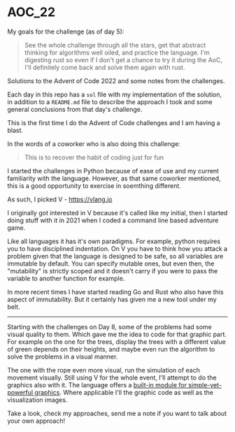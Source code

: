 # AOC_22

My goals for the challenge (as of day 5):

> See the whole challenge through all the stars, get that abstract thinking for algorithms well oiled, and practice the language. 
> I'm digesting rust so even if I don't get a chance to try it during the AoC, I'll definitely come back and solve them again with rust.

Solutions to the Advent of Code 2022 and some notes from the challenges.

Each day in this repo has a `sol` file with my implementation of the solution, in addition to a `README.md` file to describe the approach I took and some general conclusions from that day's challenge.

This is the first time I do the Advent of Code challenges and I am having a blast.

In the words of a coworker who is also doing this challenge:

> This is to recover the habit of coding just for fun

I started the challenges in Python because of ease of use and my current familiarity with the language. However, as that same coworker mentioned, this is a good opportunity to exercise in soemthing different.

As such, I picked V - https://vlang.io

I originally got interested in V because it's called like my initial, then I started doing stuff with it in 2021 when I coded a command line based adventure game.

Like all languages it has it's own paradigms. For example, python requires you to have disciplined indentation. On V you have to think how you attack a problem given that the language is designed to be safe, so all variables are immutable by default. You can specify mutable ones, but even then, the "mutability" is strictly scoped and it doesn't carry if you were to pass the variable to another function for example.

In more recent times I have started reading Go and Rust who also have this aspect of immutability. But it certainly has given me a new tool under my belt.

---

Starting with the challenges on Day 8, some of the problems had some visual quality to them. Which gave me the idea to code for that graphic part. For example on the one for the trees, display the trees with a different value of green depends on their heights, and maybe even run the algorithm to solve the problems in a visual manner.

The one with the rope even more visual, run the simulation of each movement visually. Still using V for the whole event, I'll attempt to do the graphics also with it. The language offers a [built-in module for simple-yet-powerful graphics](https://modules.vlang.io/gg.html). Where applicable I'll the graphic code as well as the visualization images.

Take a look, check my approaches, send me a note if you want to talk about your own approach!
